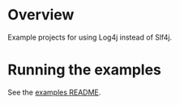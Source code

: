 # Overview

Example projects for using Log4j instead of Slf4j.

# Running the examples

See the [examples README](../README.md#running-the-examples).
